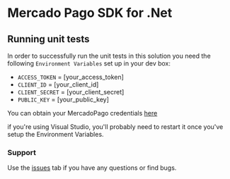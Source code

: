 
# Mercado Pago SDK for .Net

## Running unit tests

In order to successfully run the unit tests in this solution you need the following `Environment Variables` set up in your dev box:

  - `ACCESS_TOKEN`  = [your_access_token]
  - `CLIENT_ID`     = [your_client_id]
  - `CLIENT_SECRET` = [your_client_secret]
  - `PUBLIC_KEY`    = [your_public_key]

You can obtain your MercadoPago credentials [here](https://www.mercadopago.com/mla/account/credentials?type=basic)

if you're using Visual Studio, you'll probably need to restart it once you've setup the Environment Variables.

### Support 

Use the [issues](https://github.com/LeximSoluciones/dx-dotnet/issues) tab if you have any questions or find bugs.
